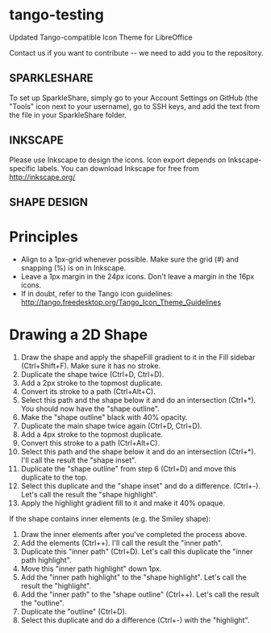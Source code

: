 tango-testing
=============

Updated Tango-compatible Icon Theme for LibreOffice

Contact us if you want to contribute -- we need to add you to the repository.

SPARKLESHARE
------------
To set up SparkleShare, simply go to your Account Settings on GitHub (the "Tools" icon next to your username), go to SSH keys, and add the text from the file in your SparkleShare folder.

INKSCAPE
--------
Please use Inkscape to design the icons. Icon export depends on Inkscape-specific labels.
You can download Inkscape for free from http://inkscape.org/

SHAPE DESIGN
------------
Principles
==========
* Align to a 1px-grid whenever possible. Make sure the grid (#) and snapping (%) is on in Inkscape.
* Leave a 1px margin in the 24px icons. Don't leave a margin in the 16px icons.
* If in doubt, refer to the Tango icon guidelines: http://tango.freedesktop.org/Tango_Icon_Theme_Guidelines

Drawing a 2D Shape
==================
1. Draw the shape and apply the shapeFill gradient to it in the Fill sidebar (Ctrl+Shift+F). Make sure it has no stroke.
2. Duplicate the shape twice (Ctrl+D, Ctrl+D).
3. Add a 2px stroke to the topmost duplicate.
4. Convert its stroke to a path (Ctrl+Alt+C).
5. Select this path and the shape below it and do an intersection (Ctrl+*). You should now have the "shape outline".
6. Make the "shape outline" black with 40% opacity.
7. Duplicate the main shape twice again (Ctrl+D, Ctrl+D).
8. Add a 4px stroke to the topmost duplicate.
9. Convert this stroke to a path (Ctrl+Alt+C).
10. Select this path and the shape below it and do an intersection (Ctrl+*). I'll call the result the "shape inset".
11. Duplicate the "shape outline" from step 6 (Ctrl+D) and move this duplicate to the top.
12. Select this duplicate and the "shape inset" and do a difference. (Ctrl+-). Let's call the result the "shape highlight".
13. Apply the highlight gradient fill to it and make it 40% opaque.

If the shape contains inner elements (e.g. the Smiley shape):

1. Draw the inner elements after you've completed the process above.
2. Add the elements (Ctrl++). I'll call the result the "inner path".
3. Duplicate this "inner path" (Ctrl+D). Let's call this duplicate the "inner path highlight".
4. Move this "inner path highlight" down 1px.
5. Add the "inner path highlight" to the "shape highlight". Let's call the result the "highlight".
6. Add the "inner path" to the "shape outline" (Ctrl++). Let's call the result the "outline".
7. Duplicate the "outline" (Ctrl+D).
8. Select this duplicate and do a difference (Ctrl+-) with the "highlight".
